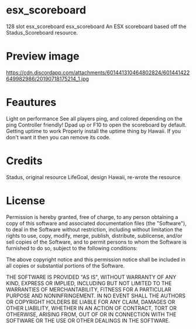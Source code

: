 # esx_scoreboard
128 slot esx_scoreboard
esx_scoreboard
An ESX scoreboard based off the Stadus_Scoreboard resource.

# Preview image
https://cdn.discordapp.com/attachments/601441310464802824/601441422649982986/20190718175214_1.jpg

# Feautures
Light on performance
See all players ping, and colored depending on the ping
Controller friendly! Dpad up or F10 to open the scoreboard by default.
Getting uptime to work
Properly install the uptime thing by Hawaii. If you don't want it then you can remove its code.

# Credits
Stadus, original resource
LifeGoal, design
Hawaii, re-wrote the resource

# License

Permission is hereby granted, free of charge, to any person obtaining a copy of this software and associated documentation files (the "Software"), to deal in the Software without restriction, including without limitation the rights to use, copy, modify, merge, publish, distribute, sublicense, and/or sell copies of the Software, and to permit persons to whom the Software is furnished to do so, subject to the following conditions:

The above copyright notice and this permission notice shall be included in all copies or substantial portions of the Software.

THE SOFTWARE IS PROVIDED "AS IS", WITHOUT WARRANTY OF ANY KIND, EXPRESS OR IMPLIED, INCLUDING BUT NOT LIMITED TO THE WARRANTIES OF MERCHANTABILITY, FITNESS FOR A PARTICULAR PURPOSE AND NONINFRINGEMENT. IN NO EVENT SHALL THE AUTHORS OR COPYRIGHT HOLDERS BE LIABLE FOR ANY CLAIM, DAMAGES OR OTHER LIABILITY, WHETHER IN AN ACTION OF CONTRACT, TORT OR OTHERWISE, ARISING FROM, OUT OF OR IN CONNECTION WITH THE SOFTWARE OR THE USE OR OTHER DEALINGS IN THE SOFTWARE.
